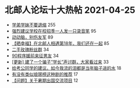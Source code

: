 # 北邮人论坛十大热帖 2021-04-25

- [学弟学妹不要退缩](https://bbs.byr.cn/article/WorkLife/1166025) 255
- [强烈建议学校在校招季一人发一只录音笔](https://bbs.byr.cn/article/Job/2132254) 95
- [动动脑，别伤友军](https://bbs.byr.cn/article/Talking/6267642) 89
- [【晒幸福】在北邮人相遇第18年，我们还在一起](https://bbs.byr.cn/article/Feeling/3168606) 85
- [二手玫瑰粉丝群](https://bbs.byr.cn/article/Music/342552) 34
- [90程序媛前来征男友](https://bbs.byr.cn/article/Friends/1991747) 34
- [[更新] 建了一个骗子”学长”声讨群，大家看过来](https://bbs.byr.cn/article/Picture/3285696) 33
- [给考公同学的建议。如今我流的泪都是当年脑子进的水](https://bbs.byr.cn/article/CivilServant/46637) 18
- [有没有类似琅琊榜这种剧的推荐](https://bbs.byr.cn/article/TV/182915) 17
- [【问题】关于暑期出国交流项目](https://bbs.byr.cn/article/GoAbroad/376346) 12


